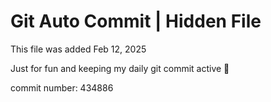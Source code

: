 # Git Auto Commit | Hidden File

This file was added Feb 12, 2025

Just for fun and keeping my daily git commit active 🤪

commit number: 434886
